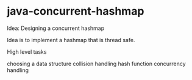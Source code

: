 # java-concurrent-hashmap
Idea: Designing a concurrent hashmap

Idea is to implement a hashmap that is thread safe.

High level tasks

choosing a data structure
collision handling
hash function
concurrency handling

